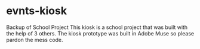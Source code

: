 # evnts-kiosk
Backup of School Project
This kiosk is a school project that was built with the help of 3 others.
The kiosk prototype was built in Adobe Muse so please pardon the mess code.
